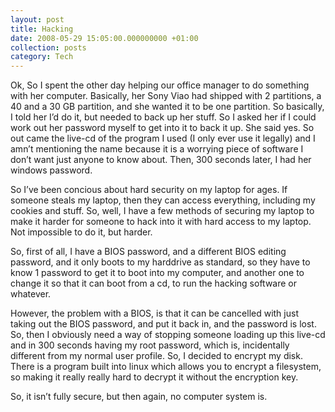 ```yaml
---
layout: post
title: Hacking
date: 2008-05-29 15:05:00.000000000 +01:00
collection: posts
category: Tech
---
```


Ok, So I spent the other day helping our office manager to do something with her computer. Basically, her Sony Viao had shipped with 2 partitions, a 40 and a 30 GB partition, and she wanted it to be one partition. So basically, I told her I’d do it, but needed to back up her stuff. So I asked her if I could work out her password myself to get into it to back it up. She said yes. So out came the live-cd of the program I used (I only ever use it legally) and I amn’t mentioning the name because it is a worrying piece of software I don’t want just anyone to know about. Then, 300 seconds later, I had her windows password.

So I’ve been concious about hard security on my laptop for ages. If someone steals my laptop, then they can access everything, including my cookies and stuff. So, well, I have a few methods of securing my laptop to make it harder for someone to hack into it with hard access to my laptop. Not impossible to do it, but harder.

So, first of all, I have a BIOS password, and a different BIOS editing password, and it only boots to my harddrive as standard, so they have to know 1 password to get it to boot into my computer, and another one to change it so that it can boot from a cd, to run the hacking software or whatever.

However, the problem with a BIOS, is that it can be cancelled with just taking out the BIOS password, and put it back in, and the password is lost. So, then I obviously need a way of stopping someone loading up this live-cd and in 300 seconds having my root password, which is, incidentally different from my normal user profile. So, I decided to encrypt my disk. There is a program built into linux which allows you to encrypt a filesystem, so making it really really hard to decrypt it without the encryption key.

So, it isn’t fully secure, but then again, no computer system is.
